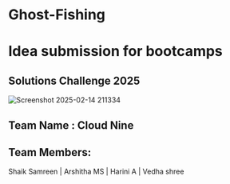 # Ghost-Fishing
# Idea submission for bootcamps
## Solutions Challenge 2025
![Screenshot 2025-02-14 211334](https://github.com/user-attachments/assets/90dbfd2d-de1f-49a3-ad7d-1e7ef0b0b21d)

## Team Name : Cloud Nine
## Team Members:
Shaik Samreen
| Arshitha MS
| Harini A 
| Vedha shree
